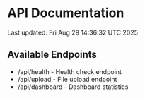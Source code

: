 # API Documentation

Last updated: Fri Aug 29 14:36:32 UTC 2025

## Available Endpoints
- /api/health - Health check endpoint
- /api/upload - File upload endpoint
- /api/dashboard - Dashboard statistics
